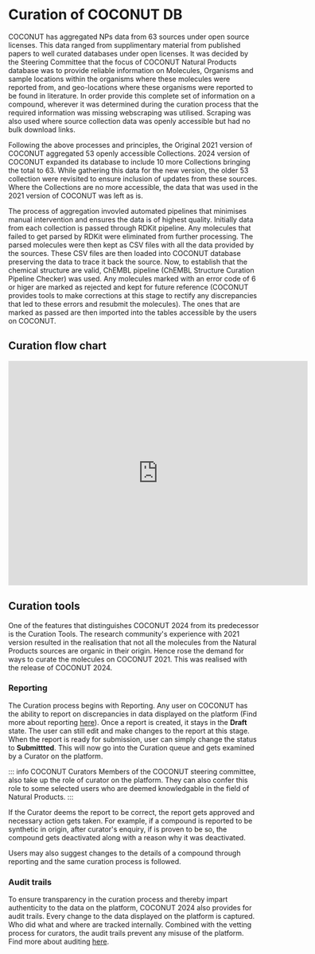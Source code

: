 # Curation of COCONUT DB

COCONUT has aggregated NPs data from 63 sources under open source licenses. This data ranged from supplimentary material from published papers to well curated databases under open licenses. It was decided by the Steering Committee that the focus of COCONUT Natural Products database was to provide reliable information on Molecules, Organisms and sample locations within the organisms where these molecules were reported from, and geo-locations where these organisms were reported to be found in literature. In order provide this complete set of information on a compound, wherever it was determined during the curation process that the required information was missing webscraping was utilised. Scraping was also used where source collection data was openly accessible but had no bulk download links.

Following the above processes and principles, the Original 2021 version of COCONUT aggregated 53 openly accessible Collections. 2024 version of COCONUT expanded its database to include 10 more Collections bringing the total to 63. While gathering this data for the new version, the older 53 collection were revisited to ensure inclusion of updates from these sources. Where the Collections are no more accessible, the data that was used in the 2021 version of COCONUT was left as is.

The process of aggregation invovled automated pipelines that minimises manual intervention and ensures the data is of highest quality. Initially data from each collection is passed through RDKit pipeline. Any molecules that failed to get parsed by RDKit were eliminated from further processing. The parsed molecules were then kept as CSV files with all the data provided by the sources. These CSV files are then loaded into COCONUT database preserving the data to trace it back the source. Now, to establish that the chemical structure are valid, ChEMBL pipeline (ChEMBL Structure Curation Pipeline Checker) was used. Any molecules marked with an error code of 6 or higer are marked as rejected and kept for future reference (COCONUT provides tools to make corrections at this stage to rectify any discrepancies that led to these errors and resubmit the molecules). The ones that are marked as passed are then imported into the tables accessible by the users on COCONUT.

  ## Curation flow chart

  <iframe style="border: 1px solid rgba(0, 0, 0, 0.1);" width="600" height="450" src="https://www.figma.com/embed?embed_host=share&url=https%3A%2F%2Fwww.figma.com%2Fboard%2FNXjyhBxyzObP5FuhciKpaE%2FCuration-flow-chart%3Fnode-id%3D0-1%26t%3DYu2YXLQGa7KIvo6O-1" allowfullscreen></iframe>

## Curation tools
One of the features that distinguishes COCONUT 2024 from its predecessor is the Curation Tools. The research community's experience with 2021 version resulted in the realisation that not all the molecules from the Natural Products sources are organic in their origin. Hence rose the demand for ways to curate the molecules on COCONUT 2021. This was realised with the release of COCONUT 2024.

### Reporting
The Curation process begins with Reporting. Any user on COCONUT has the ability to report on discrepancies in data displayed on the platform (Find more about reporting [here](/reporting)). Once a report is created, it stays in the **Draft** state. The user can still edit and make changes to the report at this stage. When the report is ready for submission, user can simply change the status to **Submittted**. This will now go into the Curation queue and gets examined by a Curator on the platform.

::: info COCONUT Curators
Members of the COCONUT steering committee, also take up the role of curator on the platform. They can also confer this role to some selected users who are deemed knowledgable in the field of Natural Products.
:::

If the Curator deems the report to be correct, the report gets approved and necessary action gets taken. For example, if a compound is reported to be synthetic in origin, after curator's enquiry, if is proven to be so, the compound gets deactivated along with a reason why it was deactivated. 

Users may also suggest changes to the details of a compound through reporting and the same curation process is followed.

### Audit trails
To ensure transparency in the curation process and thereby impart authenticity to the data on the platform, COCONUT 2024 also provides for audit trails. Every change to the data displayed on the platform is captured. Who did what and where are tracked internally. Combined with the vetting process for curators, the audit trails prevent any misuse of the platform. Find more about auditing [here](/audit-trail).





<style>
table {
width: 100%;
border-collapse: collapse;
}
th, td {
border: 1px solid #ddd;
padding: 8px;
}
th {
background-color: #f2f2f2;
}
td {
text-align: left;
}
td:nth-child(1), td:nth-child(3) {
text-align: center;
}
</style>
